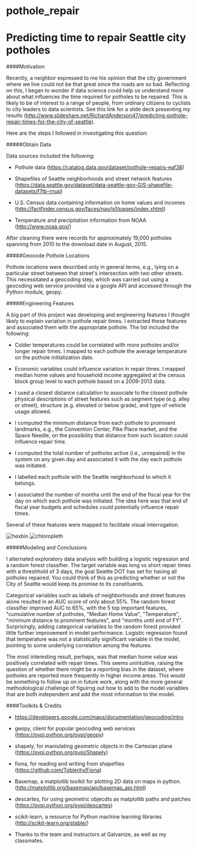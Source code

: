 # pothole_repair
Predicting time to repair Seattle city potholes
=======


####Motivation

Recently, a neighbor expressed to me his opinion that the city government where we live could not be that great since the roads are so bad.  Reflecting on this, I began to wonder if data science could help us understand more about what influences the time required for potholes to be repaired.  This is likely to be of interest to a range of people, from ordinary citizens to cyclists to city leaders to data scientists. See this link for a  slide deck presenting my results (http://www.slideshare.net/RichardAnderson47/predicting-pothole-repair-times-for-the-city-of-seattle).

Here are the steps I followed in investigating this question:

#####Obtain Data

Data sources included the following:

* Pothole data (https://catalog.data.gov/dataset/pothole-repairs-eaf38)

* Shapefiles of Seattle neighborhoods and street network features (https://data.seattle.gov/dataset/data-seattle-gov-GIS-shapefile-datasets/f7tb-rnup)

* U.S. Census data containing information on home values and incomes (http://factfinder.census.gov/faces/nav/jsf/pages/index.xhtml)

* Temperature and precipitation information from NOAA (http://www.noaa.gov/)

After cleaning there were records for approximately 19,000 potholes spanning from 2010 to the download date in August, 2015.

#####Geocode Pothole Locations

Pothole locations were described only in general terms, e.g., lying on a particular street between that street's intersection with two other streets.  This necessitated a geocoding step, which was carried out using a geocoding web service provided via a google API and accessed through the Python module, geopy.

#####Engineering Features

A big part of this project was developing and engineering features I thought likely to explain variation in pothole repair times.  I extracted these features and associated them with the appropriate pothole. The list included the following:

* Colder temperatures could be correlated with more potholes and/or longer repair times.  I mapped to each pothole the average temperature on the pothole initialization date.

* Economic variables could influence variation in repair times.  I mapped median home values and household income aggregated at the census block group level to each pothole based on a 2009-2013 data.

* I used a closest distance calculation to associate to the closest pothole physical descriptions of street features such as segment type (e.g. alley or street), structure (e.g. elevated or below grade), and type of vehicle usage allowed.

* I computed the minimum distance from each pothole to prominent landmarks, e.g., the Convention Center, Pike Place market, and the Space Needle, on the possibility that distance from such location could influence repair time.

* I computed the total number of potholes active (i.e., unrepaired) in the system on any given day and associated it with the day each pothole was initiated.  

* I labelled each pothole with the Seattle neighborhood to which it belongs.

* I associated the number of months until the end of the fiscal year for the day on which each pothole was initiated.  The idea here was that end of fiscal year budgets and schedules could potentially influence repair times.

Several of these features were mapped to facilitate visual interrogation.

![hexbin](images/hexbin.png)
![chloropleth](images/chloropleth.png)

#####Modeling and Conclusions

I alternated exploratory data analysis with building a logistic regression and a random forest classifier.  The target variable was long vs short repair times with a threshhold of 3 days, the goal Seattle DOT has set for having all potholes repaired.  You could think of this as predicting whether or not the City of Seattle would keep its promise to its constituents.

Categorical variables such as labels of neighborhoods and street features alone resulted in an AUC score of only about 55%.  The random forest classifier improved AUC to 65%, with the 5 top important features, "cumulative number of potholes, "Median Home Value", "Temperature", "minimum distance to prominent features", and "months until end of FY".  Surprisingly, adding categorical variables to the random forest provided little further improvement in model performance.  Logistic regression found that temperature was not a statistically significant variable in the model, pointing to some underlying correlation among the features.  

The most interesting result, perhaps, was that median home value was positively correlated with repair times.  This seems unintuitive, raising the question of whether there might be a reporting bias in the dataset, where potholes are reported more frequently in higher income areas.  This would be something to follow up on in future work, along with the more general methodological challenge of figuirng out how to add to the model variables that are both independent and add the most information to the model.      

####Toolkits & Credits
 
* https://developers.google.com/maps/documentation/geocoding/intro

* geopy, client for popular geocoding web services (https://pypi.python.org/pypi/geopy)

* shapely, for maniulating geometric objects in the Cartesian plane (https://pypi.python.org/pypi/Shapely)

* fiona, for reading and writing from shapefiles (https://github.com/Toblerity/Fiona)

* Basemap, a matplotlib toolkit for plotting 2D data on maps in python. (http://matplotlib.org/basemap/api/basemap_api.html)

* descartes, for using geometric objecdts as matplotlib paths and patches (https://pypi.python.org/pypi/descartes)

* scikit-learn, a resource for Python machine learning libraries (http://scikit-learn.org/stable/)

* Thanks to the team and instructors at Galvanize, as well as my classmates.

